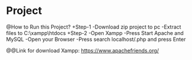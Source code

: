 # Project
@How to Run this Project?
+Step-1
  -Download zip project to pc
  -Extract files to C:\xampp\htdocs
+Step-2
  -Open Xampp
  -Press Start Apache and MySQL
  -Open your Browser
  -Press search localhost/<name files>.php and press Enter


@@Link for download Xampp: https://www.apachefriends.org/
 
